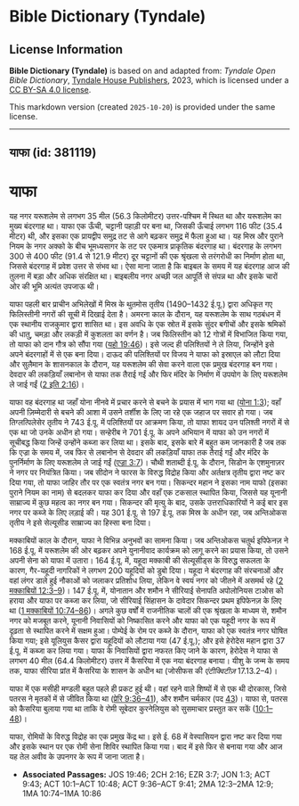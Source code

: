 # Bible Dictionary (Tyndale)

## License Information

**Bible Dictionary (Tyndale)** is based on and adapted from: _Tyndale Open Bible Dictionary_, [Tyndale House Publishers](https://tyndaleopenresources.com/), 2023, which is licensed under a [CC BY-SA 4.0 license](https://creativecommons.org/licenses/by-sa/4.0/legalcode.en).

This markdown version (created `2025-10-20`) is provided under the same license.



--------------------------------

## याफा (id: 381119)

याफा
====

यह नगर यरूशलेम से लगभग 35 मील (56\.3 किलोमीटर) उत्तर\-पश्चिम में स्थित था और यरूशलेम का मुख्य बंदरगाह था। याफा एक ऊँची, चट्टानी पहाड़ी पर बना था, जिसकी ऊँचाई लगभग 116 फीट (35\.4 मीटर) थी, और इसका एक प्रायद्वीप समुद्र तट से आगे बढ़कर समुद्र में फैला हुआ था। यह मिस्र और पुराने नियम के नगर अक्को के बीच भूमध्यसागर के तट पर एकमात्र प्राकृतिक बंदरगाह था। बंदरगाह के लगभग 300 से 400 फीट (91\.4 से 121\.9 मीटर) दूर चट्टानों की एक श्रृंखला से तरंगरोधी का निर्माण होता था, जिससे बंदरगाह में प्रवेश उत्तर से संभव था। ऐसा माना जाता है कि बाइबल के समय में यह बंदरगाह आज की तुलना में बड़ा और अधिक संरक्षित था। बाइबलीय नगर अच्छी जल आपूर्ति से संपन्न था और इसके चारों ओर की भूमि अत्यंत उपजाऊ थी।

याफा पहली बार प्राचीन अभिलेखों में मिस्र के थुतमोस तृतीय (1490–1432 ई.पू.) द्वारा अधिकृत गए फिलिस्तीनी नगरों की सूची में दिखाई देता है। अमरना काल के दौरान, यह यरूशलेम के साथ गठबंधन में एक स्थानीय राजकुमार द्वारा शासित था। इस अवधि के एक स्रोत में इसके सुंदर बगीचों और इसके श्रमिकों की धातु, चमड़ा और लकड़ी में कुशलता का वर्णन है। जब फिलिस्तीन को 12 गोत्रों में विभाजित किया गया, तो याफा को दान गौत्र को सौंपा गया ([यहो 19:46](https://ref.ly/Josh19:46))। इसे जल्द ही पलिश्तियों ने ले लिया, जिन्होंने इसे अपने बंदरगाहों में से एक बना दिया। दाऊद की पलिश्तियों पर विजय ने याफा को इस्राएल को लौटा दिया और सुलैमान के शासनकाल के दौरान, यह यरूशलेम की सेवा करने वाला एक प्रमुख बंदरगाह बन गया। देवदार की लकड़ियाँ लबानोन से याफा तक तैराई गईं और फिर मंदिर के निर्माण में उपयोग के लिए यरूशलेम ले जाई गईं ([2 इति 2:16](https://ref.ly/2Chr2:16))।

याफा वह बंदरगाह था जहाँ योना नीनवे में प्रचार करने से बचने के प्रयास में भाग गया था ([योना 1:3](https://ref.ly/Jonah1:3)); वहाँ अपनी ज़िम्मेदारी से बचने की आशा में उसने तर्शीश के लिए जा रहे एक जहाज पर सवार हो गया। जब तिग्लत्पिलेसेर तृतीय ने 743 ई.पू. में पलिश्तियों पर आक्रमण किया, तो याफा शायद उन पलिश्ती नगरों में से एक था जो उनके अधीन हो गया। सन्हेरीब ने 701 ई.पू. के अपने अभियान में याफा को उन नगरों में सूचीबद्ध किया जिन्हें उन्होंने कब्जा कर लिया था। इसके बाद, इसके बारे में बहुत कम जानकारी है जब तक कि एज्रा के समय में, जब फिर से लबानोन से देवदार की लकड़ियाँ याफा तक तैराई गईं और मंदिर के पुनर्निर्माण के लिए यरूशलेम ले जाई गईं ([एज्रा 3:7](https://ref.ly/Ezra3:7))। चौथी शताब्दी ई.पू. के दौरान, सिडोन के एशमुनाज़र ने नगर पर नियंत्रित किया। जब सीदोन ने फारस के विरुद्ध विद्रोह किया और अर्तक्षत्र तृतीय द्वारा नष्ट कर दिया गया, तो याफा जाहिर तौर पर एक स्वतंत्र नगर बन गया। सिकन्दर महान ने इसका नाम याफो (इसका पुराने नियम का नाम) से बदलकर याफा कर दिया और वहाँ एक टकसाल स्थापित किया, जिससे यह यूनानी साम्राज्य में कुछ महत्व का नगर बन गया। सिकन्दर की मृत्यु के बाद, उसके उत्तराधिकारियों ने कई बार इस नगर पर कब्जे के लिए लड़ाई की। यह 301 ई.पू. से 197 ई.पू. तक मिस्र के अधीन रहा, जब अन्तिओकस तृतीय ने इसे सेल्यूसीड साम्राज्य का हिस्सा बना दिया।

मक्काबियों काल के दौरान, याफा ने विभिन्न अनुभवों का सामना किया। जब अन्तिओकस चतुर्थ इपिफेनज़ ने 168 ई.पू. में यरूशलेम की ओर बढ़कर अपने युनानीवाद कार्यक्रम को लागू करने का प्रयास किया, तो उसने अपनी सेना को याफा में उतारा। 164 ई.पू. में, यहूदा मक्काबी की सेल्यूसीड्स के विरुद्ध सफलता के कारण, गैर\-यहूदी नागरिकों ने लगभग 200 यहूदियों को डुबो दिया। यहूदा ने बंदरगाह की संरचनाओं और वहां लंगर डाले हुई नौकाओं को जलाकर प्रतिशोध लिया, लेकिन वे स्वयं नगर को जीतने में असमर्थ रहे ([2 मक्काबियों 12:3–9](https://ref.ly/2Macc12:3-2Macc12:9))। 147 ई.पू. में, योनातान और शमौन ने सीरियाई सेनापति अपोलोनियस टाओस को हराया और याफा पर कब्जा कर लिया, जो सीरियाई सिंहासन के दावेदार सिकन्दर प्रथम इपिफेनज़ के लिए था ([1 मक्काबियों 10:74–86](https://ref.ly/1Macc10:74-1Macc10:86))। अगले कुछ वर्षों में राजनीतिक चालों की एक श्रृंखला के माध्यम से, शमौन नगर को मजबूत करने, यूनानी निवासियों को निष्कासित करने और याफा को एक यहूदी नगर के रूप में दृढ़ता से स्थापित करने में सक्षम हुआ। पोम्पेई के रोम पर कब्जे के दौरान, याफा को एक स्वतंत्र नगर घोषित किया गया; इसे यूलियुस कैसर द्वारा यहूदियों को लौटाया गया (47 ई.पू.); और इसे हेरोदेस महान द्वारा 37 ई.पू. में कब्जा कर लिया गया। याफा के निवासियों द्वारा नफरत किए जाने के कारण, हेरोदेस ने याफा से लगभग 40 मील (64\.4 किलोमीटर) उत्तर में कैसरिया में एक नया बंदरगाह बनाया। यीशु के जन्म के समय तक, याफा सीरिया प्रांत में कैसरिया के शासन के अधीन था (जोसीफस की *एंटीक्विटीज़* 17\.13\.2–4\)।

याफा में एक मसीही मण्डली बहुत पहले ही प्रकट हुई थी। वहां रहने वाले शिष्यों में से एक थी दोरकास, जिसे पतरस ने मृतकों में से जीवित किया था ([प्रेरि 9:36–41](https://ref.ly/Acts9:36-Acts9:41)), और शमौन चर्मकार (पद [43](https://ref.ly/Acts9:43))। याफा से, पतरस को कैसरिया बुलाया गया था ताकि वे रोमी सूबेदार कुरनेलियुस को सुसमाचार प्रस्तुत कर सकें ([10:1–48](https://ref.ly/Acts10:1-Acts10:48))।

याफा, रोमियों के विरुद्ध विद्रोह का एक प्रमुख केंद्र था। इसे ई. 68 में वेस्पासियन द्वारा नष्ट कर दिया गया और इसके स्थान पर एक रोमी सेना शिविर स्थापित किया गया। बाद में इसे फिर से बनाया गया और आज यह तेल अवीव के उपनगर के रूप में जाना जाता है।

* **Associated Passages:** JOS 19:46; 2CH 2:16; EZR 3:7; JON 1:3; ACT 9:43; ACT 10:1–ACT 10:48; ACT 9:36–ACT 9:41; 2MA 12:3–2MA 12:9; 1MA 10:74–1MA 10:86

